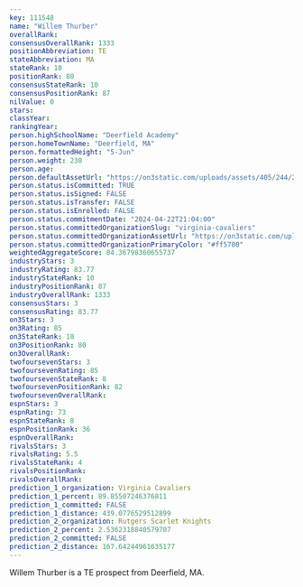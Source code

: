 ```yaml
---
key: 111548
name: "Willem Thurber"
overallRank: 
consensusOverallRank: 1333
positionAbbreviation: TE
stateAbbreviation: MA
stateRank: 10
positionRank: 80
consensusStateRank: 10
consensusPositionRank: 87
nilValue: 0
stars: 
classYear: 
rankingYear: 
person.highSchoolName: "Deerfield Academy"
person.homeTownName: "Deerfield, MA"
person.formattedHeight: "5-Jun"
person.weight: 230
person.age: 
person.defaultAssetUrl: "https://on3static.com/uploads/assets/405/244/244405.png"
person.status.isCommitted: TRUE
person.status.isSigned: FALSE
person.status.isTransfer: FALSE
person.status.isEnrolled: FALSE
person.status.commitmentDate: "2024-04-22T21:04:00"
person.status.committedOrganizationSlug: "virginia-cavaliers"
person.status.committedOrganizationAssetUrl: "https://on3static.com/uploads/assets/779/214/214779.svg"
person.status.committedOrganizationPrimaryColor: "#ff5700"
weightedAggregateScore: 84.36798360655737
industryStars: 3
industryRating: 83.77
industryStateRank: 10
industryPositionRank: 87
industryOverallRank: 1333
consensusStars: 3
consensusRating: 83.77
on3Stars: 3
on3Rating: 85
on3StateRank: 10
on3PositionRank: 80
on3OverallRank: 
twofoursevenStars: 3
twofoursevenRating: 85
twofoursevenStateRank: 8
twofoursevenPositionRank: 82
twofoursevenOverallRank: 
espnStars: 3
espnRating: 73
espnStateRank: 8
espnPositionRank: 36
espnOverallRank: 
rivalsStars: 3
rivalsRating: 5.5
rivalsStateRank: 4
rivalsPositionRank: 
rivalsOverallRank: 
prediction_1_organization: Virginia Cavaliers
prediction_1_percent: 89.85507246376811
prediction_1_committed: FALSE
prediction_1_distance: 439.0776529512899
prediction_2_organization: Rutgers Scarlet Knights
prediction_2_percent: 2.5362318840579707
prediction_2_committed: FALSE
prediction_2_distance: 167.64244961635177
---
```

Willem Thurber is a TE prospect from Deerfield, MA.